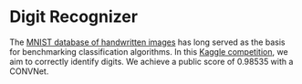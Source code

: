 # Digit Recognizer

The [MNIST database of handwritten images](http://yann.lecun.com/exdb/mnist/) has long served as the basis for benchmarking classification algorithms. In this [Kaggle competition](https://www.kaggle.com/c/digit-recognizer/overview), we aim to correctly identify digits. We achieve a public score of 0.98535 with a CONVNet.